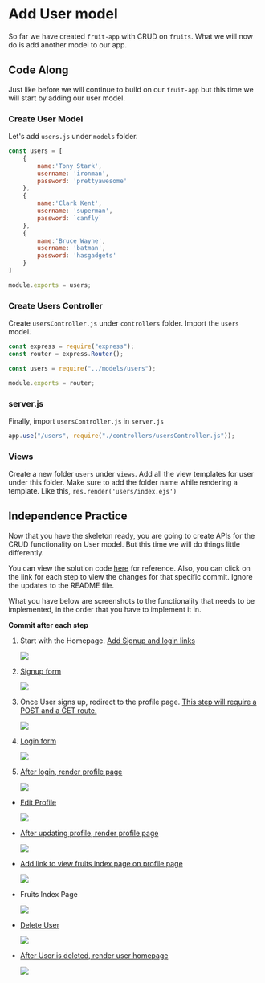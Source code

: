 # Add User model

So far we have created `fruit-app` with CRUD on `fruits`. What we will now do is add another model to our app.

## Code Along
Just like before we will continue to build on our `fruit-app` but this time we will start by adding our user model.

### Create User Model

Let's add `users.js` under `models` folder.

```js
const users = [
    {
        name:'Tony Stark',
        username: 'ironman',
        password: 'prettyawesome'
    },
    {
        name:'Clark Kent',
        username: 'superman',
        password: `canfly`
    },
    {
        name:'Bruce Wayne',
        username: 'batman',
        password: 'hasgadgets'
    }
]

module.exports = users;
```

### Create Users Controller

Create `usersController.js` under `controllers` folder. Import the `users` model.

```js
const express = require("express");
const router = express.Router();

const users = require("../models/users");

module.exports = router;
```


### server.js

Finally, import `usersController.js` in `server.js`

```js
app.use("/users", require("./controllers/usersController.js"));
```

### Views

Create a new folder `users` under `views`. Add all the view templates for user under this folder. Make sure to add the folder name while rendering a template. Like this, `res.render('users/index.ejs')`

## Independence Practice

Now that you have the skeleton ready, you are going to create APIs for the CRUD functionality on User model. But this time we will do things little differently. 

You can view the solution code [here](https://git.generalassemb.ly/john-deere-sei-7/express-user-model/tree/master/marc-solution/fruit-app) for reference. Also, you can click on the link for each step to view the changes for that specific commit. Ignore the updates to the README file.

What you have below are screenshots to the functionality that needs to be implemented, in the order that you have to implement it in.

**Commit after each step**

1. Start with the Homepage. [Add Signup and login links](https://git.generalassemb.ly/john-deere-sei-7/express-user-model/commit/efd8d3f56d95b92ced24e15c1694810c04e4bd47)

	![](./images/homepage.png)
	

1. [Signup form](https://git.generalassemb.ly/john-deere-sei-7/express-user-model/commit/1d94a85134738f14fa5cd61b5af629cffe5c4a5f)

	![](./images/signup.png)
	

1. Once User signs up, redirect to the profile page. [This step will require a POST and a GET route.](https://git.generalassemb.ly/john-deere-sei-7/express-user-model/commit/7e5e73dd47be0cc4b8f4aa7636291f38296a972a)

	![](./images/show-profile.png)

1. [Login form](https://git.generalassemb.ly/john-deere-sei-7/express-user-model/commit/4b81809d6b63f6d664672de1f8c1a9b4a6fc7e3c)

	![](./images/login.png)
	
1. [After login, render profile page](https://git.generalassemb.ly/john-deere-sei-7/express-user-model/commit/b657fdc8a1925a6b8ebb8fa7678bfd96db095307)

	![](./images/show-profile.png)

- [Edit Profile](https://git.generalassemb.ly/john-deere-sei-7/express-user-model/commit/6e1ef91bea616b3ac8385817ddfb9db2b6ffb6e7)

	![](./images/edit-profile.png)
	
- [After updating profile, render profile page](https://git.generalassemb.ly/john-deere-sei-7/express-user-model/commit/6e1ef91bea616b3ac8385817ddfb9db2b6ffb6e7)

	![](./images/updated-profile.png)
	
- [Add link to view fruits index page on profile page](https://git.generalassemb.ly/john-deere-sei-7/express-user-model/commit/6e1ef91bea616b3ac8385817ddfb9db2b6ffb6e7)

	![](./images/view-fruits.png)

- Fruits Index Page

	![](./images/fruits.png)

- [Delete User](https://git.generalassemb.ly/john-deere-sei-7/express-user-model/commit/15b429638607da49938ce7ef20fce726b8745506)

	![](./images/delete-user.png)
	
- [After User is deleted, render user homepage](https://git.generalassemb.ly/john-deere-sei-7/express-user-model/commit/15b429638607da49938ce7ef20fce726b8745506)

	![](./images/homepage.png)
